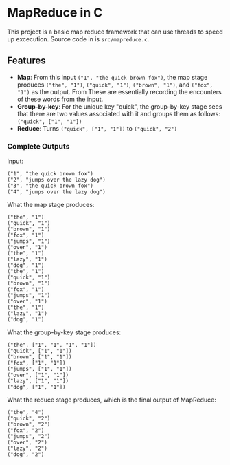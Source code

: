 # MapReduce in C

This project is a basic map reduce framework that can use threads to speed up excecution. Source code in is `src/mapreduce.c`.
## Features

- **Map**: From this input `("1", "the quick brown fox")`, the map stage produces `("the", "1")`, `("quick", "1")`, `("brown", "1")`, and `("fox", "1")` as the output. From These are essentially recording the encounters of these words from the input.
- **Group-by-key**: For the unique key "quick", the group-by-key stage sees that there are two values associated with it and groups them as follows: `("quick", ["1", "1"])`
- **Reduce**: Turns `("quick", ["1", "1"])` to `("quick", "2")`

### Complete Outputs

Input:
```
("1", "the quick brown fox")
("2", "jumps over the lazy dog")
("3", "the quick brown fox")
("4", "jumps over the lazy dog")
```

What the map stage produces:
```
("the", "1")
("quick", "1")
("brown", "1")
("fox", "1")
("jumps", "1")
("over", "1")
("the", "1")
("lazy", "1")
("dog", "1")
("the", "1")
("quick", "1")
("brown", "1")
("fox", "1")
("jumps", "1")
("over", "1")
("the", "1")
("lazy", "1")
("dog", "1")
```

What the group-by-key stage produces:
```
("the", ["1", "1", "1", "1"])
("quick", ["1", "1"])
("brown", ["1", "1"])
("fox", ["1", "1"])
("jumps", ["1", "1"])
("over", ["1", "1"])
("lazy", ["1", "1"])
("dog", ["1", "1"])
```

What the reduce stage produces, which is the final output of MapReduce:
```
("the", "4")
("quick", "2")
("brown", "2")
("fox", "2")
("jumps", "2")
("over", "2")
("lazy", "2")
("dog", "2")
```









